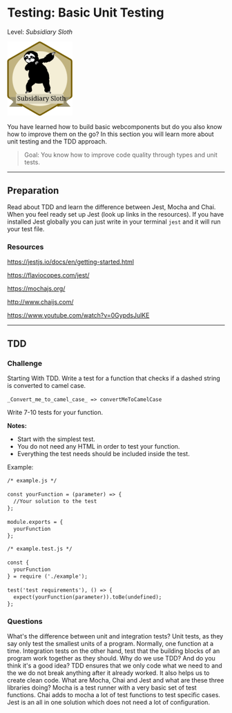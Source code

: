 # Testing: Basic Unit Testing
Level: *Subsidiary Sloth*

<img src="./assets/sloth_badge.svg" width="30%" height="auto" alt="subsidiary_sloth">

You have learned how to build basic webcomponents but do you also know how to improve them on the go? In this section you will learn more about unit testing and the TDD approach.

> Goal: You know how to improve code quality through types and unit tests.

---

## Preparation
Read about TDD and learn the difference between Jest, Mocha and Chai. When you feel ready set up Jest (look up links in the resources).
If you have installed Jest globally you can just write in your terminal `jest` and it will run your test file.

### Resources

https://jestjs.io/docs/en/getting-started.html

https://flaviocopes.com/jest/

https://mochajs.org/

http://www.chaijs.com/

https://www.youtube.com/watch?v=0GypdsJulKE

---
## TDD

### Challenge
Starting With TDD. Write a test for a function that checks if a dashed string is converted to camel case.

`_Convert_me_to_camel_case_ => convertMeToCamelCase`

Write 7-10 tests for your function.


**Notes:**
- Start with the simplest test.
- You do not need any HTML in order to test your function.
- Everything the test needs should be included inside the test.

Example:
```
/* example.js */

const yourFunction = (parameter) => {
  //Your solution to the test
};

module.exports = {
  yourFunction
};
```
```
/* example.test.js */

const {
  yourFunction
} = require ('./example');

test('test requirements'), () => {
  expect(yourFunction(parameter)).toBe(undefined);
};
```
### Questions
<questions-component>
  <question-component>What's the difference between unit and integration tests?</question-component>
  <answer-component>Unit tests, as they say only test the smallest units of a program. Normally, one function at a time. Integration tests on the other hand, test that the building blocks of an program work together as they should.</answer-component>
  <question-component>Why do we use TDD? And do you think it's a good idea?</question-component>
  <answer-component>TDD ensures that we only code what we need to and the we do not break anything after it already worked. It also helps us to create clean code.</answer-component>
  <question-component>What are Mocha, Chai and Jest and what are these three libraries doing?</question-component>
  <answer-component>Mocha is a test runner with a very basic set of test functions. Chai adds to mocha a lot of test functions to test specific cases. Jest is an all in one solution which does not need a lot of configuration.</answer-component>
</questions-component>

<authors-component v-bind:authors="[
    {
      username: 'SheepFromHeaven',
      name: 'Marc Emmanuel'
    },]"/>
